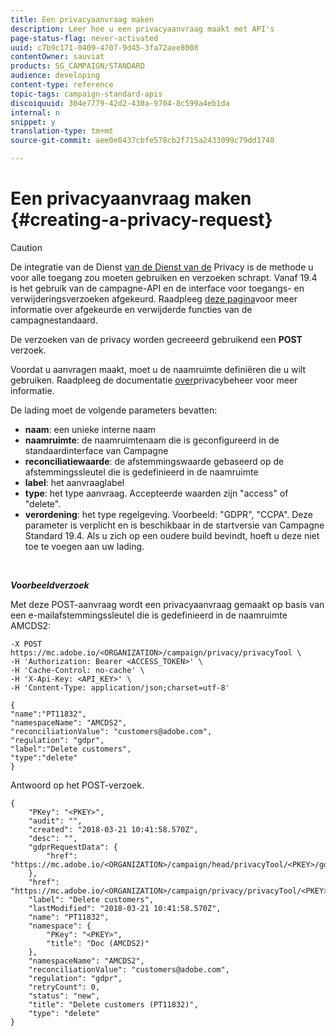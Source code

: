 ```yaml
---
title: Een privacyaanvraag maken
description: Leer hoe u een privacyaanvraag maakt met API's
page-status-flag: never-activated
uuid: c7b9c171-0409-4707-9d45-3fa72aee8008
contentOwner: sauviat
products: SG_CAMPAIGN/STANDARD
audience: developing
content-type: reference
topic-tags: campaign-standard-apis
discoiquuid: 304e7779-42d2-430a-9704-8c599a4eb1da
internal: n
snippet: y
translation-type: tm+mt
source-git-commit: aee0e0437cbfe578cb2f715a2433099c79dd1748

---
```



# Een privacyaanvraag maken {#creating-a-privacy-request}

>[!CAUTION]
>
>De integratie van de Dienst [van de Dienst van de](https://adobe.io/apis/cloudplatform/gdpr.html) Privacy is de methode u voor alle toegang zou moeten gebruiken en verzoeken schrapt. Vanaf 19.4 is het gebruik van de campagne-API en de interface voor toegangs- en verwijderingsverzoeken afgekeurd. Raadpleeg [deze pagina](https://helpx.adobe.com/campaign/kb/acs-deprecated-and-removed-features.html)voor meer informatie over afgekeurde en verwijderde functies van de campagnestandaard.

De verzoeken van de privacy worden gecreeerd gebruikend een **POST** verzoek.

Voordat u aanvragen maakt, moet u de naamruimte definiëren die u wilt gebruiken. Raadpleeg de documentatie [over](https://helpx.adobe.com/campaign/kb/acs-privacy.html#ManagingPrivacyRequests)privacybeheer voor meer informatie.

De lading moet de volgende parameters bevatten:

* **naam**: een unieke interne naam
* **naamruimte**: de naamruimtenaam die is geconfigureerd in de standaardinterface van Campagne
* **reconciliatiewaarde**: de afstemmingswaarde gebaseerd op de afstemmingssleutel die is gedefinieerd in de naamruimte
* **label**: het aanvraaglabel
* **type**: het type aanvraag. Accepteerde waarden zijn &quot;access&quot; of &quot;delete&quot;.
* **verordening**: het type regelgeving. Voorbeeld: &quot;GDPR&quot;, &quot;CCPA&quot;. Deze parameter is verplicht en is beschikbaar in de startversie van Campagne Standard 19.4. Als u zich op een oudere build bevindt, hoeft u deze niet toe te voegen aan uw lading.

<br/>

***Voorbeeldverzoek***

Met deze POST-aanvraag wordt een privacyaanvraag gemaakt op basis van een e-mailafstemmingssleutel die is gedefinieerd in de naamruimte AMCDS2:

```
-X POST https://mc.adobe.io/<ORGANIZATION>/campaign/privacy/privacyTool \
-H 'Authorization: Bearer <ACCESS_TOKEN>' \
-H 'Cache-Control: no-cache' \
-H 'X-Api-Key: <API_KEY>' \
-H 'Content-Type: application/json;charset=utf-8'

{
"name":"PT11832",
"namespaceName": "AMCDS2",
"reconciliationValue": "customers@adobe.com",
"regulation": "gdpr",
"label":"Delete customers",
"type":"delete"
}
```

Antwoord op het POST-verzoek.

```
{
    "PKey": "<PKEY>",
    "audit": "",
    "created": "2018-03-21 10:41:58.570Z",
    "desc": "",
    "gdprRequestData": {
        "href": "https://mc.adobe.io/<ORGANIZATION>/campaign/head/privacyTool/<PKEY>/gdprRequestData/"
    },
    "href": "https://mc.adobe.io/<ORGANIZATION>/campaign/privacy/privacyTool/<PKEY>",
    "label": "Delete customers",
    "lastModified": "2018-03-21 10:41:58.570Z",
    "name": "PT11832",
    "namespace": {
        "PKey": "<PKEY>",
        "title": "Doc (AMCDS2)"
    },
    "namespaceName": "AMCDS2",
    "reconciliationValue": "customers@adobe.com",
    "regulation": "gdpr",
    "retryCount": 0,
    "status": "new",
    "title": "Delete customers (PT11832)",
    "type": "delete"
}
```
